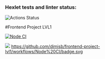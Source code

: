 ### Hexlet tests and linter status:
![Actions Status](/workflows/hexlet-check/badge.svg)

#Frontend Project LVL1

[![Node CI](https://github.com/dimisb/frontend-project-lvl1/workflows/Node%20CI/badge.svg)](hhttps://github.com/dimisb/frontend-project-lvl1/actions)

<a href="https://codeclimate.com/github/codeclimate/codeclimate/maintainability"><img src="https://api.codeclimate.com/v1/badges/a99a88d28ad37a79dbf6/maintainability" /></a>
https://github.com/dimisb/frontend-project-lvl1/workflows/Node%20CI/badge.svg
